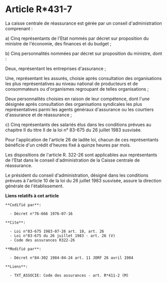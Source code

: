 # Article R*431-7

La caisse centrale de réassurance est gérée par un conseil d'administration comprenant :

a) Cinq représentants de l'Etat nommés par décret sur proposition du ministre de l'économie, des finances et du budget ;

b) Cinq personnalités nommées par décret sur proposition du ministre, dont :

Deux, représentant les entreprises d'assurance ;

Une, représentant les assurés, choisie après consultation des organisations les plus représentatives au niveau national de
producteurs et de consommateurs ou d'organismes regroupant de telles organisations ;

Deux personnalités choisies en raison de leur compétence, dont l'une désignée après consultation des organisations syndicales
les plus représentatives parmi les agents généraux d'assurance ou les courtiers d'assurance et de réassurance ;

c) Cinq représentants des salariés élus dans les conditions prévues au chapitre II du titre II de la loi n° 83-675 du 26
juillet 1983 susvisée.

Pour l'application de l'article 26 de ladite loi, chacun de ces représentants bénéficie d'un crédit d'heures fixé à quinze
heures par mois.

Les dispositions de l'article R. 322-26 sont applicables aux représentants de l'Etat dans le conseil d'administration de la
Caisse centrale de réassurance.

Le président du conseil d'administration, désigné dans les conditions prévues à l'article 10 de la loi du 26 juillet 1983
susvisée, assure la direction générale de l'établissement.

**Liens relatifs à cet article**

	**Codifié par**:

	  - Décret n°76-666 1976-07-16

	**Cite**:

	  - Loi n°83-675 1983-07-26 art. 10, art. 26
	  - Loi n°83-675 du 26 juillet 1983 - art. 26 (V)
	  - Code des assurances R322-26

	**Modifié par**:

	  - Décret n°84-302 1984-04-24 art. 11 JORF 26 avril 1984

	**Liens**:

	  - TXT_ASSOCIE: Code des assurances - art. R*411-2 (M)
